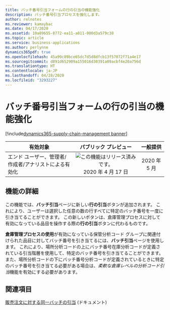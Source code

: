 ```yaml
---
title: バッチ番号引当フォームの行の引当の機能強化
description: バッチ番号引当プロセスを強化します。
author: relnotes
ms.reviewer: kamaybac
ms.date: 04/17/2020
ms.assetid: 10a89655-8772-ea11-a811-000d3a579c38
ms.topic: article
ms.service: business-applications
ms.author: perlynne
dynamics365pdf: true
ms.openlocfilehash: 45a99c89bce65dc7d5d8dfcb13f57072f71a4e17
ms.sourcegitcommit: d891d652909a155016d30391a09acbf4e20a756d
ms.translationtype: HT
ms.contentlocale: ja-JP
ms.lasthandoff: 04/28/2020
ms.locfileid: "3293227"
---
```

# <a name="line-reservation-enhancements-for-the-batch-number-reservation-form"></a>バッチ番号引当フォームの行の引当の機能強化
[!include[dynamics365-supply-chain-management banner](../includes/dynamics365-supply-chain-management.md)]

| 有効対象    |  パブリック プレビュー | 一般提供 | 
| ---------- | :----------: |:----------: |
|エンド ユーザー、管理者/作成者/アナリストによる有効化|![この機能はリリース済みです。](/dynamics365-release-plan/media/green-checkmark.png "この機能はリリース済みです。") 2020 年 4 月 17 日| 2020 年 5 月|






## <a name="feature-details"></a>機能の詳細
<!--feature detail start -->
この機能では、**バッチ引当**ページに新しい**行の引当**ボタンが追加されます。 これにより、ユーザーは選択した任意の数の行すべてに特定のバッチ番号を一度に引き当てることができます。 この新しいボタンは、倉庫管理プロセスに対して有効になっている品目を操作する際の**行の引当**ボタンに代わるものです。

**倉庫管理プロセスの使用**が有効になっている保管分析コード グループに関連付けられた品目に対してバッチ番号を引き当てるには、**バッチ引当**ページを使用します。 これにより、場所分析コードの上にバッチ番号在庫分析コードが定義されている引当階層を使用して、特定のバッチ番号を引き当てることができます。 また、場所分析コードの下にバッチ番号分析コードが定義されているときに特定のバッチ番号を引き当てる必要がある場合は、*柔軟な倉庫レベルの分析コード引当*機能を有効にする必要があります。

<!--feature detail end -->










## <a name="see-also"></a>関連項目

<!--docs start-->
[販売注文に対する同一バッチの引当](https://docs.microsoft.com/dynamics365/supply-chain/sales-marketing/reserve-same-batch-sales-order) (ドキュメント)
<!--docs end-->
